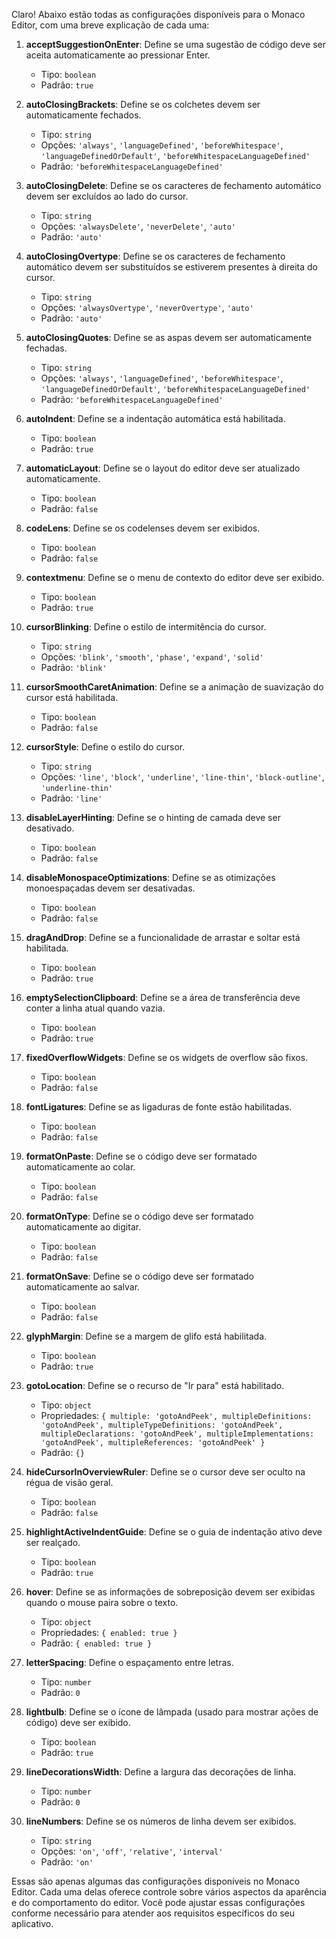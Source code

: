 Claro! Abaixo estão todas as configurações disponíveis para o Monaco Editor, com uma breve explicação de cada uma:

1. **acceptSuggestionOnEnter**: Define se uma sugestão de código deve ser aceita automaticamente ao pressionar Enter.
   - Tipo: `boolean`
   - Padrão: `true`

2. **autoClosingBrackets**: Define se os colchetes devem ser automaticamente fechados.
   - Tipo: `string`
   - Opções: `'always'`, `'languageDefined'`, `'beforeWhitespace'`, `'languageDefinedOrDefault'`, `'beforeWhitespaceLanguageDefined'`
   - Padrão: `'beforeWhitespaceLanguageDefined'`

3. **autoClosingDelete**: Define se os caracteres de fechamento automático devem ser excluídos ao lado do cursor.
   - Tipo: `string`
   - Opções: `'alwaysDelete'`, `'neverDelete'`, `'auto'`
   - Padrão: `'auto'`

4. **autoClosingOvertype**: Define se os caracteres de fechamento automático devem ser substituídos se estiverem presentes à direita do cursor.
   - Tipo: `string`
   - Opções: `'alwaysOvertype'`, `'neverOvertype'`, `'auto'`
   - Padrão: `'auto'`

5. **autoClosingQuotes**: Define se as aspas devem ser automaticamente fechadas.
   - Tipo: `string`
   - Opções: `'always'`, `'languageDefined'`, `'beforeWhitespace'`, `'languageDefinedOrDefault'`, `'beforeWhitespaceLanguageDefined'`
   - Padrão: `'beforeWhitespaceLanguageDefined'`

6. **autoIndent**: Define se a indentação automática está habilitada.
   - Tipo: `boolean`
   - Padrão: `true`

7. **automaticLayout**: Define se o layout do editor deve ser atualizado automaticamente.
   - Tipo: `boolean`
   - Padrão: `false`

8. **codeLens**: Define se os codelenses devem ser exibidos.
   - Tipo: `boolean`
   - Padrão: `false`

9. **contextmenu**: Define se o menu de contexto do editor deve ser exibido.
   - Tipo: `boolean`
   - Padrão: `true`

10. **cursorBlinking**: Define o estilo de intermitência do cursor.
    - Tipo: `string`
    - Opções: `'blink'`, `'smooth'`, `'phase'`, `'expand'`, `'solid'`
    - Padrão: `'blink'`

11. **cursorSmoothCaretAnimation**: Define se a animação de suavização do cursor está habilitada.
    - Tipo: `boolean`
    - Padrão: `false`

12. **cursorStyle**: Define o estilo do cursor.
    - Tipo: `string`
    - Opções: `'line'`, `'block'`, `'underline'`, `'line-thin'`, `'block-outline'`, `'underline-thin'`
    - Padrão: `'line'`

13. **disableLayerHinting**: Define se o hinting de camada deve ser desativado.
    - Tipo: `boolean`
    - Padrão: `false`

14. **disableMonospaceOptimizations**: Define se as otimizações monoespaçadas devem ser desativadas.
    - Tipo: `boolean`
    - Padrão: `false`

15. **dragAndDrop**: Define se a funcionalidade de arrastar e soltar está habilitada.
    - Tipo: `boolean`
    - Padrão: `true`

16. **emptySelectionClipboard**: Define se a área de transferência deve conter a linha atual quando vazia.
    - Tipo: `boolean`
    - Padrão: `true`

17. **fixedOverflowWidgets**: Define se os widgets de overflow são fixos.
    - Tipo: `boolean`
    - Padrão: `false`

18. **fontLigatures**: Define se as ligaduras de fonte estão habilitadas.
    - Tipo: `boolean`
    - Padrão: `false`

19. **formatOnPaste**: Define se o código deve ser formatado automaticamente ao colar.
    - Tipo: `boolean`
    - Padrão: `false`

20. **formatOnType**: Define se o código deve ser formatado automaticamente ao digitar.
    - Tipo: `boolean`
    - Padrão: `false`

21. **formatOnSave**: Define se o código deve ser formatado automaticamente ao salvar.
    - Tipo: `boolean`
    - Padrão: `false`

22. **glyphMargin**: Define se a margem de glifo está habilitada.
    - Tipo: `boolean`
    - Padrão: `true`

23. **gotoLocation**: Define se o recurso de "Ir para" está habilitado.
    - Tipo: `object`
    - Propriedades: `{ multiple: 'gotoAndPeek', multipleDefinitions: 'gotoAndPeek', multipleTypeDefinitions: 'gotoAndPeek', multipleDeclarations: 'gotoAndPeek', multipleImplementations: 'gotoAndPeek', multipleReferences: 'gotoAndPeek' }`
    - Padrão: `{}`

24. **hideCursorInOverviewRuler**: Define se o cursor deve ser oculto na régua de visão geral.
    - Tipo: `boolean`
    - Padrão: `false`

25. **highlightActiveIndentGuide**: Define se o guia de indentação ativo deve ser realçado.
    - Tipo: `boolean`
    - Padrão: `true`

26. **hover**: Define se as informações de sobreposição devem ser exibidas quando o mouse paira sobre o texto.
    - Tipo: `object`
    - Propriedades: `{ enabled: true }`
    - Padrão: `{ enabled: true }`

27. **letterSpacing**: Define o espaçamento entre letras.
    - Tipo: `number`
    - Padrão: `0`

28. **lightbulb**: Define se o ícone de lâmpada (usado para mostrar ações de código) deve ser exibido.
    - Tipo: `boolean`
    - Padrão: `true`

29. **lineDecorationsWidth**: Define a largura das decorações de linha.
    - Tipo: `number`
    - Padrão: `0`

30. **lineNumbers**: Define se os números de linha devem ser exibidos.
    - Tipo: `string`
    - Opções: `'on'`, `'off'`, `'relative'`, `'interval'`
    - Padrão: `'on'`

Essas são apenas algumas das configurações disponíveis no Monaco Editor. Cada uma delas oferece controle sobre vários aspectos da aparência e do comportamento do editor. Você pode ajustar essas configurações conforme necessário para atender aos requisitos específicos do seu aplicativo.